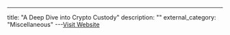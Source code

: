 ---
title: "A Deep Dive into Crypto Custody"
description: ""
external_category: "Miscellaneous"
---[Visit Website](https://research.binance.com/static/pdf/wallets-deep-dive.pdf)

